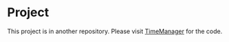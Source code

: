 # Project

This project is in another repository. Please visit [TimeManager](https://github.com/lfixas/TimeManager) for the code.